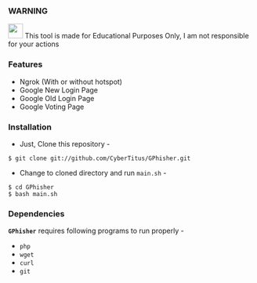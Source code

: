 ### WARNING 

<img src="https://upload.wikimedia.org/wikipedia/commons/thumb/1/17/Warning.svg/832px-Warning.svg.png" width="30" height="30"/> This tool is made for Educational Purposes Only, I am not responsible for your actions


### Features
  - Ngrok (With or without hotspot)
  - Google New Login Page
  - Google Old Login Page
  - Google Voting Page

### Installation

- Just, Clone this repository -
```
$ git clone git://github.com/CyberTitus/GPhisher.git
```

- Change to cloned directory and run `main.sh` -
```
$ cd GPhisher
$ bash main.sh
```

### Dependencies

**`GPhisher`** requires following programs to run properly - 
- `php`
- `wget`
- `curl`
- `git`


